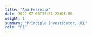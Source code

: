 ```yaml
---
title: "Ana Ferreira"
date: 2021-07-03T15:31:28+01:00
weight: 1
summary: "Principle Investigator, UCL"
role: "PI"
---
```


